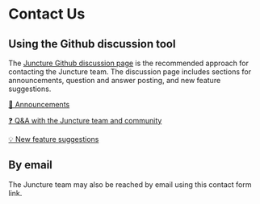 <style>
    .markdown-section a { 
        color: reset;
        text-decoration: none;
    }
</style>

# Contact Us

## Using the Github discussion tool

The [Juncture Github discussion page](https://github.com/orgs/juncture-digital/discussions) is the recommended approach for contacting the Juncture team.  The discussion page includes sections for announcements, question and answer posting, and new feature suggestions.

[📣 Announcements](https://github.com/orgs/juncture-digital/discussions/categories/announcements)

[❓ Q&A with the Juncture team and community](https://github.com/orgs/juncture-digital/discussions/categories/q-a)

[💡 New feature suggestions](https://github.com/orgs/juncture-digital/discussions/categories/ideas)

## By email

The Juncture team may also be reached by email using this <ve-contact contact="labs@ithaka.org" title="Contact the Juncture Team" subject="Juncture Contact Form">contact form link</ve-contact>.

